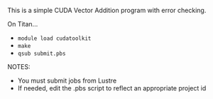 This is a simple CUDA Vector Addition program with error checking.

On Titan...

* `module load cudatoolkit`
* `make`
* `qsub submit.pbs`

NOTES:

* You must submit jobs from Lustre
* If needed, edit the .pbs script to reflect an appropriate project id
